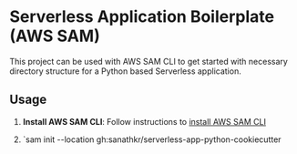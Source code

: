 # Serverless Application Boilerplate (AWS SAM)
This project can be used with AWS SAM CLI to get started with necessary directory structure for a Python based Serverless application. 

## Usage

1. **Install AWS SAM CLI**: Follow instructions to [install AWS SAM CLI](https://docs.aws.amazon.com/serverless-application-model/latest/developerguide/serverless-sam-cli-install.html)

1. `sam init --location gh:sanathkr/serverless-app-python-cookiecutter



